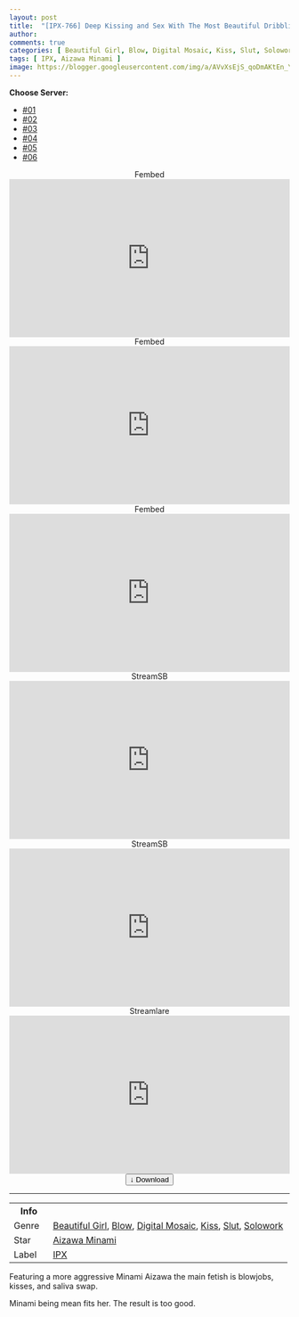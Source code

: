 ```yaml
---
layout: post
title:  "[IPX-766] Deep Kissing and Sex With The Most Beautiful Dribbling Spiteful Girl Minami Aizawa"
author: 
comments: true
categories: [ Beautiful Girl, Blow, Digital Mosaic, Kiss, Slut, Solowork ]
tags: [ IPX, Aizawa Minami ]
image: https://blogger.googleusercontent.com/img/a/AVvXsEjS_qoDmAKtEn_Y5x1vcP1G8gcqq-f5o4B6rYw7iWUUu8kwXu1U9fyddpY3WroN3u-udrjd18FOCWwQLgMXBnMFnmbafyOMRkDw4wiO21y-JAzTQRLtR330XHC8N3vMX9MWLNHLGDikFlDZyQjKfvju4lmK9DekFUle2tPRFneUaOFmqKZd8-_YettD=s16000
---
```


<div id="utb">
<b>Choose Server:</b>
<ul id="udltb">
<li><a href="#tab1">#01</a></li>
<li><a href="#tab2">#02</a></li>
<li><a href="#tab3">#03</a></li>
<li><a href="#tab4">#04</a></li>
<li><a href="#tab5">#05</a></li>
<li><a href="#tab6">#06</a></li>
</ul>
<div id="udlctn">
<div id="tab1">
<!--- #01 Start --->
<center>Fembed</center>
<div style="padding-bottom:56.25%; position:relative; display:block; width: 100%">
  <iframe width="100%" height="100%"
    src="https://www.watchjavnow.xyz/v/r2j0gaek2d7wr7q"
    frameborder="0" allowfullscreen="" style="position:absolute; top:0; left: 0">
  </iframe>
</div>
<!--- #01 End --->
</div>
<div id="tab2">
<!--- #02 Start --->
<center>Fembed</center>
<div style="padding-bottom:56.25%; position:relative; display:block; width: 100%">
  <iframe width="100%" height="100%"
    src="https://mycloudzz.com/v/5j6e7cdm2y0jgxn"
    frameborder="0" allowfullscreen="" style="position:absolute; top:0; left: 0">
  </iframe>
</div>
<!--- #02 End --->
</div>
<div id="tab3">
<!--- #03 Start --->
<center>Fembed</center>
<div style="padding-bottom:56.25%; position:relative; display:block; width: 100%">
  <iframe width="100%" height="100%"
    src="https://mycloudzz.com/v/6j7edc0nq1j8265"
    frameborder="0" allowfullscreen="" style="position:absolute; top:0; left: 0">
  </iframe>
</div>
<!--- #03 End --->
</div>
<div id="tab4">
<!--- #04 Start --->
<center>StreamSB</center>
<div style="padding-bottom:56.25%; position:relative; display:block; width: 100%">
  <iframe width="100%" height="100%"
    src="https://javside.com/e/mnzbhbjo000u.html"
    frameborder="0" allowfullscreen="" style="position:absolute; top:0; left: 0">
  </iframe>
</div>
<!--- #04 End --->
</div>
<div id="tab5">
<!--- #05 Start --->
<center>StreamSB</center>
<div style="padding-bottom:56.25%; position:relative; display:block; width: 100%">
  <iframe width="100%" height="100%"
    src="https://embed.casa/e/j1muxkoufbyn.html"
    frameborder="0" allowfullscreen="" style="position:absolute; top:0; left: 0">
  </iframe>
</div>
<!--- #05 End --->
</div>
<div id="tab6">
<!--- #06 Start --->
<center>Streamlare</center>
<div style="padding-bottom:56.25%; position:relative; display:block; width: 100%">
  <iframe width="100%" height="100%"
    src="https://streamlare.com/e/4j57gDmEM0WD26Xb"
    frameborder="0" allowfullscreen="" style="position:absolute; top:0; left: 0">
  </iframe>
</div>
<!--- #06 End --->
</div>
</div>
</div>

<center>
<a href="/d/ipx-766">
<button class="btn btn-outline-dark py-2 px-5 d-block w-100 show-comments"><b>&darr;</b> Download</button>
</a>
</center>
<hr />
<table>
  <tr>
    <th>Info</th>
  </tr>
  <tr>
    <td>Genre &nbsp;</td>
    <td> <a href="/categories#Beautiful-Girl">Beautiful Girl</a>, <a href="/categories#Blow">Blow</a>, <a href="/categories#Digital-Mosaic">Digital Mosaic</a>, <a href="/categories#Kiss">Kiss</a>, <a href="/categories#Slut">Slut</a>, <a href="/categories#Solowork">Solowork</a></td>
  </tr>
  <tr>
    <td>Star</td>
    <td> <a href="/tags#Aizawa-Minami">Aizawa Minami</a></td>
  </tr>
  <tr>
    <td>Label</td>
    <td> <a href="/tags#IPX">IPX</a></td>
  </tr>
</table>

Featuring a more aggressive Minami Aizawa the main fetish is blowjobs, kisses, and saliva swap.

Minami being mean fits her. The result is too good.
